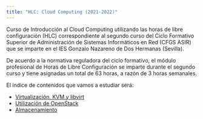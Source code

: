 ```yaml
---
title: "HLC: Cloud Computing (2021-2022)"
---
```


Curso de Introducción al Cloud Computing utilizando las horas de libre configuración (HLC) correspondiente al segundo curso del Ciclo Formativo Superior de Administración de Sistemas Informáticos en Red (CFGS ASIR) que se imparte en el IES Gonzalo Nazareno de Dos Hermanas (Sevilla).

De acuerdo a la normativa reguladora del ciclo formativo, el módulo profesional de Horas de Libre Configuración se imparte durante el segundo curso y tiene asignadas un total de 63 horas, a razón de 3 horas semanales.

El índice de contenidos que vamos a estudiar será:

* [Virtualización. KVM y libvirt](u01)
* [Utilización de OpenStack](u02)
* [Almacenamiento](u03)

